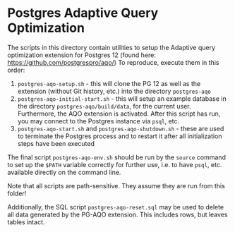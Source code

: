 # Postgres Adaptive Query Optimization

The scripts in this directory contain utilities to setup the Adaptive query optimization extension for Postgres 12 (found here: https://github.com/postgrespro/aqo/)
To reproduce, execute them in this order:

1. `postgres-aqo-setup.sh` - this will clone the PG 12 as well as the extension (without Git history, etc.) into the directory `postgres-aqo`
2. `postgres-aqo-initial-start.sh` - this will setup an example database in the directory `postgres-aqo/build/data`, for the current user. Furthermore, the AQO extension is activated. After this script has run, you may connect to the Postgres instance via `psql`, etc.
3. `postgres-aqo-start.sh` and `postgres-aqo-shutdown.sh` - these are used to terminate the Postgres process and to restart it after all initialization steps have been executed

The final script `postgres-aqo-env.sh` should be run by the `source` command to set up the `$PATH` variable correctly for further use, i.e. to have `psql`, etc. available directly on the command line.

Note that all scripts are path-sensitive. They assume they are run from this folder!

Additionally, the SQL script `postgres-aqo-reset.sql` may be used to delete all data generated by the PG-AQO extension. This includes rows, but leaves tables intact.
